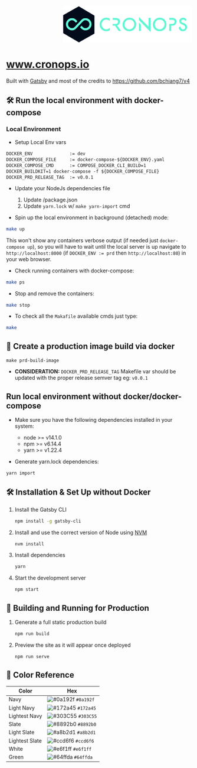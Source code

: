 <div align="right">
    <img src="./%40figures/cronops-isologo-simple.png" alt="CronOps" width="350"/>
</div>

# www.cronops.io

Built with <a href="https://www.gatsbyjs.org/" target="_blank">Gatsby</a> and most of the credits to https://github.com/bchiang7/v4

## 🛠 Run the local environment with docker-compose
### Local Environment

* Setup Local Env vars
```
DOCKER_ENV              := dev
DOCKER_COMPOSE_FILE     := docker-compose-${DOCKER_ENV}.yaml
DOCKER_COMPOSE_CMD      := COMPOSE_DOCKER_CLI_BUILD=1 DOCKER_BUILDKIT=1 docker-compose -f ${DOCKER_COMPOSE_FILE}
DOCKER_PRD_RELEASE_TAG  := v0.0.1
```

* Update your NodeJs dependencies file
   1. Update /package.json
   2. Update `yarn.lock` w/ `make yarn-import` cmd

* Spin up the local environment in background (detached) mode:
```bash
make up
```
This won't show any containers verbose output (if needed just `docker-compose up`), so you will have to wait until the
local server is up navigate to `http://localhost:8000` (if `DOCKER_ENV := prd` then `http://localhost:80`) in your
web browser.

* Check running containers with docker-compose:
```bash
make ps
```

* Stop and remove the containers:
```bash
make stop
```

* To check all the `Makafile` available cmds just type:
```bash
make
```

## 🚀 Create a production image build via docker
```
make prd-build-image
```
- **CONSIDERATION:** `DOCKER_PRD_RELEASE_TAG` Makefile var should be updated with the proper release semver tag
eg: `v0.0.1`

## Run local environment without docker/docker-compose
* Make sure you have the following dependencies installed in your system:
  * node    >= v14.1.0
  * npm     >= v6.14.4
  * yarn    >= v1.22.4

* Generate yarn.lock dependencies:
```bash
yarn import
```

## 🛠 Installation & Set Up without Docker

1. Install the Gatsby CLI

   ```sh
   npm install -g gatsby-cli
   ```

2. Install and use the correct version of Node using [NVM](https://github.com/nvm-sh/nvm)

   ```sh
   nvm install
   ```

3. Install dependencies

   ```sh
   yarn
   ```

4. Start the development server

   ```sh
   npm start
   ```

## 🚀 Building and Running for Production

1. Generate a full static production build

   ```sh
   npm run build
   ```

1. Preview the site as it will appear once deployed

   ```sh
   npm run serve
   ```

## 🎨 Color Reference

| Color          | Hex                                                                |
| -------------- | ------------------------------------------------------------------ |
| Navy           | ![#0a192f](https://via.placeholder.com/10/0a192f?text=+) `#0a192f` |
| Light Navy     | ![#172a45](https://via.placeholder.com/10/0a192f?text=+) `#172a45` |
| Lightest Navy  | ![#303C55](https://via.placeholder.com/10/303C55?text=+) `#303C55` |
| Slate          | ![#8892b0](https://via.placeholder.com/10/8892b0?text=+) `#8892b0` |
| Light Slate    | ![#a8b2d1](https://via.placeholder.com/10/a8b2d1?text=+) `#a8b2d1` |
| Lightest Slate | ![#ccd6f6](https://via.placeholder.com/10/ccd6f6?text=+) `#ccd6f6` |
| White          | ![#e6f1ff](https://via.placeholder.com/10/e6f1ff?text=+) `#e6f1ff` |
| Green          | ![#64ffda](https://via.placeholder.com/10/64ffda?text=+) `#64ffda` |
